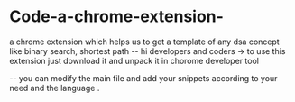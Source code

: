 # Code-a-chrome-extension-
a chrome extension which helps us to get a template of any dsa concept like binary search, shortest path 
-- hi developers and coders
   -> to use this extension just download it and unpack it in chorome developer tool
   
-- you can modify the main file and add your snippets according to your need and the language .
